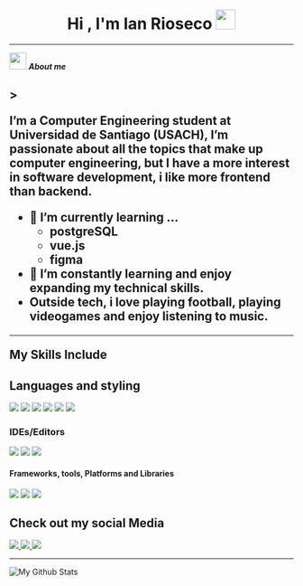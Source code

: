 <h1 align="center"><b>Hi , I'm Ian Rioseco </b><img src="https://media.giphy.com/media/hvRJCLFzcasrR4ia7z/giphy.gif" width="35"></h1>

---

<img src="https://media.giphy.com/media/ObNTw8Uzwy6KQ/giphy.gif" width="30px">&nbsp;***About me***
<h2 aling="right" <img src="https://user-images.githubusercontent.com/74038190/225813708-98b745f2-7d22-48cf-9150-083f1b00d6c9.gif">>

I’m a Computer Engineering student at Universidad de Santiago (USACH), I’m passionate about all the topics that make up computer engineering, but I have a more interest in software development, i like more frontend than backend.
- 🌱 I’m currently learning ...
  - postgreSQL
  - vue.js
  - figma
- 🚀 I’m constantly learning and enjoy expanding my technical skills.
- Outside tech, i love playing football, playing videogames and enjoy listening to music.

---

My Skills Include

<h2> Languages and styling </h2>
<span> 
  <img src="https://img.shields.io/badge/python-3670A0?style=for-the-badge&logo=python&logoColor=ffdd54)">
  <img src="https://img.shields.io/badge/JavaScript-F7DF1E?style=for-the-badge&logo=javascript&logoColor=black">
  <img src="https://img.shields.io/badge/Java-ED8B00?style=for-the-badge&logo=java&logoColor=white">
  <img src="https://img.shields.io/badge/C-00599C?style=for-the-badge&logo=c&logoColor=white">
  <img src="https://img.shields.io/badge/python-3670A0?style=for-the-badge&logo=python&logoColor=ffdd54">
  <img src= "https://img.shields.io/badge/css3-%231572B6.svg?style=for-the-badge&logo=css3&logoColor=white">
</span>

<h3> IDEs/Editors </h3>
<span>
  <img src= "https://img.shields.io/badge/IntelliJIDEA-000000.svg?style=for-the-badge&logo=intellij-idea&logoColor=white">
  <img src= "https://img.shields.io/badge/Replit-DD1200?style=for-the-badge&logo=Replit&logoColor=white">
  <img src= "https://img.shields.io/badge/Visual%20Studio%20Code-0078d7.svg?style=for-the-badge&logo=visual-studio-code&logoColor=white">
</span>
  
<h4> Frameworks, tools, Platforms and Libraries </h4>
<span>
  <img src= "https://img.shields.io/badge/react-%2320232a.svg?style=for-the-badge&logo=react&logoColor=%2361DAFB">
  <img src= "https://img.shields.io/badge/node.js-6DA55F?style=for-the-badge&logo=node.js&logoColor=white">
  <img src="https://img.shields.io/badge/Git-F05032?style=for-the-badge&logo=git&logoColor=white">
</span>

## Check out my social Media
  <a href="">
    <img src="https://img.shields.io/badge/Discord-%235865F2.svg?style=for-the-badge&logo=discord&logoColor=white">
  </a>   
  <a href="">
    <img src="https://img.shields.io/badge/linkedin-%230077B5.svg?style=for-the-badge&logo=linkedin&logoColor=white">
  </a>   
  <a href="">
    <img src="https://img.shields.io/badge/Discord-%235865F2.svg?style=for-the-badge&logo=discord&logoColor=white">
  </a>   

---

<img align="center" src="https://github-readme-stats.vercel.app/api/top-langs/?username=IanRioseco&layout=compact&theme=radical" alt="My Github Stats">
